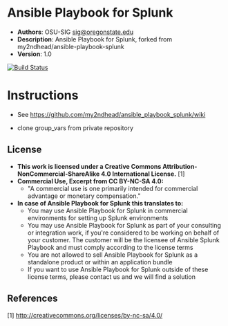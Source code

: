 # Ansible Playbook for Splunk
- **Authors**: OSU-SIG sig@oregonstate.edu
- **Description**:	Ansible Playbook for Splunk, forked from my2ndhead/ansible-playbook-splunk
- **Version**: 		1.0

[![Build Status](https://jenkins.sig.oregonstate.edu/job/lint%20ansible-splunk/badge/icon)](https://jenkins.sig.oregonstate.edu/job/lint%20ansible-splunk/)


# Instructions

* See https://github.com/my2ndhead/ansible_playbook_splunk/wiki

* clone group_vars from private repository


## License
- **This work is licensed under a Creative Commons Attribution-NonCommercial-ShareAlike 4.0 International License.** [1]
- **Commercial Use, Excerpt from CC BY-NC-SA 4.0:**
  - "A commercial use is one primarily intended for commercial advantage or monetary compensation."
- **In case of Ansible Playbook for Splunk this translates to:**
  - You may use Ansible Playbook for Splunk in commercial environments for setting up Splunk environments
  - You may use Ansible Playbook for Splunk as part of your consulting or integration work, if you're considered to be working on behalf of your customer. The customer will be the licensee of Ansible Splunk Playbook and must comply according to the license terms
  - You are not allowed to sell Ansible Playbook for Splunk as a standalone product or within an application bundle
  - If you want to use Ansible Playbook for Splunk outside of these license terms, please contact us and we will find a solution

## References
[1] http://creativecommons.org/licenses/by-nc-sa/4.0/

